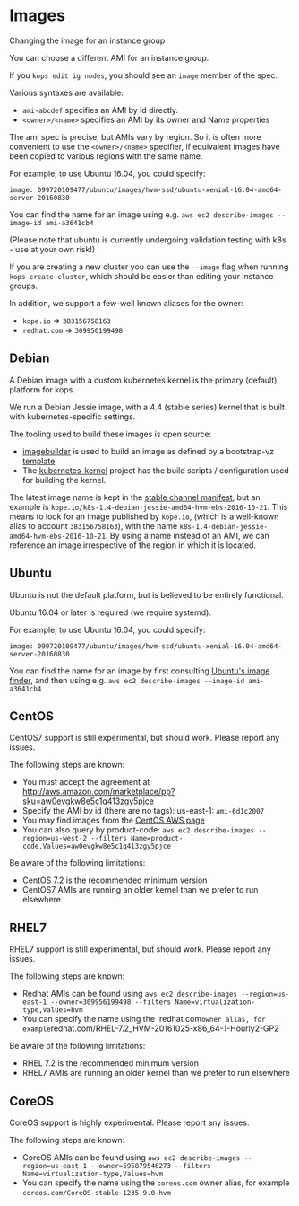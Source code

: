 # Images

Changing the image for an instance group

You can choose a different AMI for an instance group.

If you `kops edit ig nodes`, you should see an `image` member of the spec.

Various syntaxes are available:

* `ami-abcdef` specifies an AMI by id directly.
* `<owner>/<name>` specifies an AMI by its owner and Name properties

The ami spec is precise, but AMIs vary by region.  So it is often more convenient to use the `<owner>/<name>`
specifier, if equivalent images have been copied to various regions with the same name.

For example, to use Ubuntu 16.04, you could specify:

`image: 099720109477/ubuntu/images/hvm-ssd/ubuntu-xenial-16.04-amd64-server-20160830`

You can find the name for an image using e.g. `aws ec2 describe-images --image-id ami-a3641cb4`

(Please note that ubuntu is currently undergoing validation testing with k8s - use at your own risk!)

If you are creating a new cluster you can use the `--image` flag when running `kops create cluster`,
which should be easier than editing your instance groups.

In addition, we support a few-well known aliases for the owner:

* `kope.io` => `383156758163`
* `redhat.com` => `309956199498`

## Debian

A Debian image with a custom kubernetes kernel is the primary (default) platform for kops.

We run a Debian Jessie image, with a 4.4 (stable series) kernel that is built with kubernetes-specific settings.

The tooling used to build these images is open source:

* [imagebuilder](https://github.com/kubernetes/kube-deploy/tree/master/imagebuilder) is used to build an image
  as defined by a bootstrap-vz [template](https://github.com/kubernetes/kube-deploy/tree/master/imagebuilder/templates)
* The [kubernetes-kernel](https://github.com/kopeio/kubernetes-kernel) project has the build scripts / configuration
  used for building the kernel.

The latest image name is kept in the [stable channel manifest](https://github.com/kubernetes/kops/blob/master/channels/stable),
but an example is `kope.io/k8s-1.4-debian-jessie-amd64-hvm-ebs-2016-10-21`.  This means to look for an image published 
by `kope.io`, (which is a well-known alias to account `383156758163`), with the name
`k8s-1.4-debian-jessie-amd64-hvm-ebs-2016-10-21`.  By using a name instead of an AMI, we can reference an image
irrespective of the region in which it is located.

## Ubuntu

Ubuntu is not the default platform, but is believed to be entirely functional.

Ubuntu 16.04 or later is required (we require systemd).

For example, to use Ubuntu 16.04, you could specify:

`image: 099720109477/ubuntu/images/hvm-ssd/ubuntu-xenial-16.04-amd64-server-20160830`

You can find the name for an image by first consulting [Ubuntu's image finder](https://cloud-images.ubuntu.com/locator/),
and then using e.g. `aws ec2 describe-images --image-id ami-a3641cb4`

## CentOS

CentOS7 support is still experimental, but should work.  Please report any issues.

The following steps are known:

* You must accept the agreement at http://aws.amazon.com/marketplace/pp?sku=aw0evgkw8e5c1q413zgy5pjce
* Specify the AMI by id (there are no tags): us-east-1: `ami-6d1c2007`
* You may find images from the [CentOS AWS page](https://wiki.centos.org/Cloud/AWS)
* You can also query by product-code: `aws ec2 describe-images --region=us-west-2 --filters Name=product-code,Values=aw0evgkw8e5c1q413zgy5pjce`

Be aware of the following limitations:

* CentOS 7.2 is the recommended minimum version
* CentOS7 AMIs are running an older kernel than we prefer to run elsewhere

## RHEL7

RHEL7 support is still experimental, but should work.  Please report any issues.

The following steps are known:

* Redhat AMIs can be found using `aws ec2 describe-images --region=us-east-1 --owner=309956199498 --filters Name=virtualization-type,Values=hvm`
* You can specify the name using the 'redhat.com` owner alias, for example `redhat.com/RHEL-7.2_HVM-20161025-x86_64-1-Hourly2-GP2`

Be aware of the following limitations:

* RHEL 7.2 is the recommended minimum version
* RHEL7 AMIs are running an older kernel than we prefer to run elsewhere

## CoreOS

CoreOS support is highly experimental.  Please report any issues.

The following steps are known:

* CoreOS AMIs can be found using `aws ec2 describe-images --region=us-east-1 --owner=595879546273 --filters Name=virtualization-type,Values=hvm`
* You can specify the name using the `coreos.com` owner alias, for example `coreos.com/CoreOS-stable-1235.9.0-hvm`



